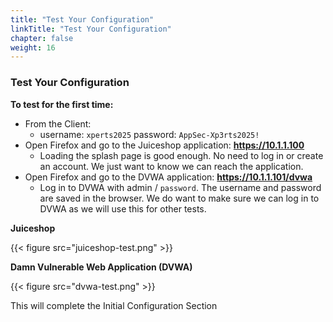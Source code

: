 ```yaml
---
title: "Test Your Configuration"
linkTitle: "Test Your Configuration"
chapter: false
weight: 16
---
```

### **Test Your Configuration**

**To test for the first time:**

- From the Client:
  - username: ```xperts2025``` password: ```AppSec-Xp3rts2025!```
- Open Firefox and go to the Juiceshop application: **https://10.1.1.100**
  - Loading the splash page is good enough.  No need to log in or create an account.  We just want to know we can reach the application.  
- Open Firefox and go to the DVWA application: **https://10.1.1.101/dvwa**
  - Log in to DVWA with admin / ```password```. The username and password are saved in the browser.  We do want to make sure we can log in to DVWA as we will use this for other tests.

**Juiceshop**

{{< figure src="juiceshop-test.png" >}}

**Damn Vulnerable Web Application \(DVWA\)**

{{< figure src="dvwa-test.png" >}}

This will complete the Initial Configuration Section